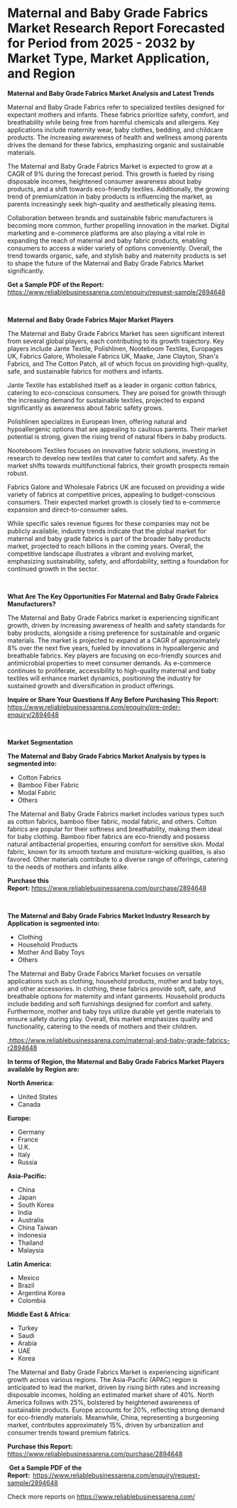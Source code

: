 <p><h1>Maternal and Baby Grade Fabrics Market Research Report Forecasted for Period from 2025 -  2032 by Market Type, Market Application, and Region</h1></p><p><strong>Maternal and Baby Grade Fabrics Market Analysis and Latest Trends</strong></p>
<p><p>Maternal and Baby Grade Fabrics refer to specialized textiles designed for expectant mothers and infants. These fabrics prioritize safety, comfort, and breathability while being free from harmful chemicals and allergens. Key applications include maternity wear, baby clothes, bedding, and childcare products. The increasing awareness of health and wellness among parents drives the demand for these fabrics, emphasizing organic and sustainable materials.</p><p>The Maternal and Baby Grade Fabrics Market is expected to grow at a CAGR of 9% during the forecast period. This growth is fueled by rising disposable incomes, heightened consumer awareness about baby products, and a shift towards eco-friendly textiles. Additionally, the growing trend of premiumization in baby products is influencing the market, as parents increasingly seek high-quality and aesthetically pleasing items.</p><p>Collaboration between brands and sustainable fabric manufacturers is becoming more common, further propelling innovation in the market. Digital marketing and e-commerce platforms are also playing a vital role in expanding the reach of maternal and baby fabric products, enabling consumers to access a wider variety of options conveniently. Overall, the trend towards organic, safe, and stylish baby and maternity products is set to shape the future of the Maternal and Baby Grade Fabrics Market significantly.</p></p>
<p><strong>Get a Sample PDF of the Report:&nbsp;</strong> <a href="https://www.reliablebusinessarena.com/enquiry/request-sample/2894648?utm_campaign=2746&utm_medium=2&utm_source=Github&utm_content=ia&utm_term=15032025&utm_id=maternal-and-baby-grade-fabrics">https://www.reliablebusinessarena.com/enquiry/request-sample/2894648</a></p>
<p>&nbsp;</p>
<p><strong>Maternal and Baby Grade Fabrics Major Market Players</strong></p>
<p><p>The Maternal and Baby Grade Fabrics Market has seen significant interest from several global players, each contributing to its growth trajectory. Key players include Jante Textile, Polishlinen, Nooteboom Textiles, Europages UK, Fabrics Galore, Wholesale Fabrics UK, Maake, Jane Clayton, Shan's Fabrics, and The Cotton Patch, all of which focus on providing high-quality, safe, and sustainable fabrics for mothers and infants.</p><p>Jante Textile has established itself as a leader in organic cotton fabrics, catering to eco-conscious consumers. They are poised for growth through the increasing demand for sustainable textiles, projected to expand significantly as awareness about fabric safety grows.</p><p>Polishlinen specializes in European linen, offering natural and hypoallergenic options that are appealing to cautious parents. Their market potential is strong, given the rising trend of natural fibers in baby products.</p><p>Nooteboom Textiles focuses on innovative fabric solutions, investing in research to develop new textiles that cater to comfort and safety. As the market shifts towards multifunctional fabrics, their growth prospects remain robust.</p><p>Fabrics Galore and Wholesale Fabrics UK are focused on providing a wide variety of fabrics at competitive prices, appealing to budget-conscious consumers. Their expected market growth is closely tied to e-commerce expansion and direct-to-consumer sales.</p><p>While specific sales revenue figures for these companies may not be publicly available, industry trends indicate that the global market for maternal and baby grade fabrics is part of the broader baby products market, projected to reach billions in the coming years. Overall, the competitive landscape illustrates a vibrant and evolving market, emphasizing sustainability, safety, and affordability, setting a foundation for continued growth in the sector.</p></p>
<p>&nbsp;</p>
<p><strong>What Are The Key Opportunities For Maternal and Baby Grade Fabrics Manufacturers?</strong></p>
<p><p>The Maternal and Baby Grade Fabrics market is experiencing significant growth, driven by increasing awareness of health and safety standards for baby products, alongside a rising preference for sustainable and organic materials. The market is projected to expand at a CAGR of approximately 8% over the next five years, fueled by innovations in hypoallergenic and breathable fabrics. Key players are focusing on eco-friendly sources and antimicrobial properties to meet consumer demands. As e-commerce continues to proliferate, accessibility to high-quality maternal and baby textiles will enhance market dynamics, positioning the industry for sustained growth and diversification in product offerings.</p></p>
<p><strong>Inquire or Share Your Questions If Any Before Purchasing This Report:</strong> <a href="https://www.reliablebusinessarena.com/enquiry/pre-order-enquiry/2894648?utm_campaign=2746&utm_medium=2&utm_source=Github&utm_content=ia&utm_term=15032025&utm_id=maternal-and-baby-grade-fabrics">https://www.reliablebusinessarena.com/enquiry/pre-order-enquiry/2894648</a></p>
<p>&nbsp;</p>
<p><strong>Market Segmentation</strong></p>
<p><strong>The Maternal and Baby Grade Fabrics Market Analysis by types is segmented into:</strong></p>
<p><ul><li> Cotton Fabrics</li><li>Bamboo Fiber Fabric</li><li>Modal Fabric</li><li>Others </li></ul></p>
<p><p>The Maternal and Baby Grade Fabrics market includes various types such as cotton fabrics, bamboo fiber fabric, modal fabric, and others. Cotton fabrics are popular for their softness and breathability, making them ideal for baby clothing. Bamboo fiber fabrics are eco-friendly and possess natural antibacterial properties, ensuring comfort for sensitive skin. Modal fabric, known for its smooth texture and moisture-wicking qualities, is also favored. Other materials contribute to a diverse range of offerings, catering to the needs of mothers and infants alike.</p></p>
<p><strong>Purchase this Report:&nbsp;</strong><a href="https://www.reliablebusinessarena.com/purchase/2894648?utm_campaign=2746&utm_medium=2&utm_source=Github&utm_content=ia&utm_term=15032025&utm_id=maternal-and-baby-grade-fabrics">https://www.reliablebusinessarena.com/purchase/2894648</a></p>
<p>&nbsp;</p>
<p><strong>The Maternal and Baby Grade Fabrics Market Industry Research by Application is segmented into:</strong></p>
<p><ul><li> Clothing</li><li>Household Products</li><li>Mother And Baby Toys</li><li>Others </li></ul></p>
<p><p>The Maternal and Baby Grade Fabrics Market focuses on versatile applications such as clothing, household products, mother and baby toys, and other accessories. In clothing, these fabrics provide soft, safe, and breathable options for maternity and infant garments. Household products include bedding and soft furnishings designed for comfort and safety. Furthermore, mother and baby toys utilize durable yet gentle materials to ensure safety during play. Overall, this market emphasizes quality and functionality, catering to the needs of mothers and their children.</p></p>
<p><a href="https://www.reliablebusinessarena.com/maternal-and-baby-grade-fabrics-r2894648?utm_campaign=2746&utm_medium=2&utm_source=Github&utm_content=ia&utm_term=15032025&utm_id=maternal-and-baby-grade-fabrics">&nbsp;https://www.reliablebusinessarena.com/maternal-and-baby-grade-fabrics-r2894648</a></p>
<p><strong>In terms of Region, the Maternal and Baby Grade Fabrics Market Players available by Region are:</strong></p>
<p>
    <p> <strong> North America: </strong>
        <ul>
            <li>United States</li>
            <li>Canada</li>
        </ul>
        </p> 
    <p> <strong> Europe: </strong>
        <ul>
            <li>Germany</li>
            <li>France</li>
            <li>U.K.</li>
            <li>Italy</li>
            <li>Russia</li>
        </ul>
        </p> 
    <p> <strong> Asia-Pacific: </strong>
        <ul>
            <li>China</li>
            <li>Japan</li>
            <li>South Korea</li>
            <li>India</li>
            <li>Australia</li>
            <li>China Taiwan</li>
            <li>Indonesia</li>
            <li>Thailand</li>
            <li>Malaysia</li>
        </ul>
        </p> 
    <p> <strong> Latin America: </strong>
        <ul>
            <li>Mexico</li>
            <li>Brazil</li>
            <li>Argentina Korea</li>
            <li>Colombia</li>
        </ul>
        </p> 
    <p> <strong> Middle East & Africa: </strong>
        <ul>
            <li>Turkey</li>
            <li>Saudi</li>
            <li>Arabia</li>
            <li>UAE</li>
            <li>Korea</li>
        </ul>
    </p>
    </p>
<p><p>The Maternal and Baby Grade Fabrics Market is experiencing significant growth across various regions. The Asia-Pacific (APAC) region is anticipated to lead the market, driven by rising birth rates and increasing disposable incomes, holding an estimated market share of 40%. North America follows with 25%, bolstered by heightened awareness of sustainable products. Europe accounts for 20%, reflecting strong demand for eco-friendly materials. Meanwhile, China, representing a burgeoning market, contributes approximately 15%, driven by urbanization and consumer trends toward premium fabrics.</p></p>
<p><strong>Purchase this Report: </strong><a href="https://www.reliablebusinessarena.com/purchase/2894648?utm_campaign=2746&utm_medium=2&utm_source=Github&utm_content=ia&utm_term=15032025&utm_id=maternal-and-baby-grade-fabrics">https://www.reliablebusinessarena.com/purchase/2894648</a></p>
<p>&nbsp;<strong>Get a Sample PDF of the Report:&nbsp;&nbsp;</strong><a href="https://www.reliablebusinessarena.com/enquiry/request-sample/2894648?utm_campaign=2746&utm_medium=2&utm_source=Github&utm_content=ia&utm_term=15032025&utm_id=maternal-and-baby-grade-fabrics">https://www.reliablebusinessarena.com/enquiry/request-sample/2894648</a></p>
<p><strong></strong></p>
<p>Check more reports on <a href="https://www.reliablebusinessarena.com/?utm_campaign=2746&utm_medium=2&utm_source=Github&utm_content=ia&utm_term=15032025&utm_id=maternal-and-baby-grade-fabrics">https://www.reliablebusinessarena.com/</a></p>